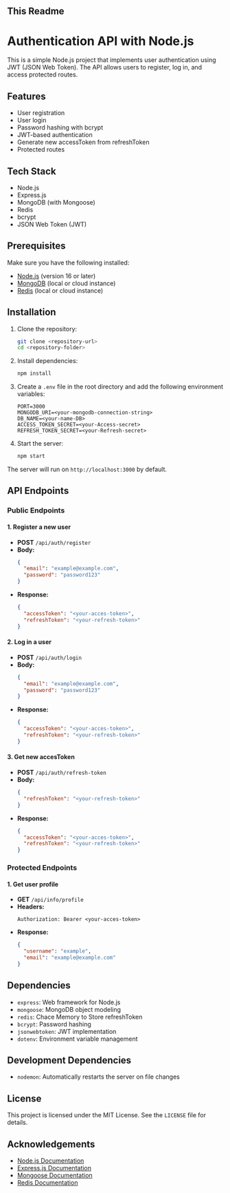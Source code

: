 ## This Readme

# Authentication API with Node.js

This is a simple Node.js project that implements user authentication using JWT (JSON Web Token). The API allows users to register, log in, and access protected routes.

## Features

- User registration
- User login
- Password hashing with bcrypt
- JWT-based authentication
- Generate new accessToken from refreshToken
- Protected routes

## Tech Stack

- Node.js
- Express.js
- MongoDB (with Mongoose)
- Redis
- bcrypt
- JSON Web Token (JWT)

## Prerequisites

Make sure you have the following installed:

- [Node.js](https://nodejs.org/) (version 16 or later)
- [MongoDB](https://www.mongodb.com/) (local or cloud instance)
- [Redis](https://www.redis.io/) (local or cloud instance)

## Installation

1. Clone the repository:

   ```bash
   git clone <repository-url>
   cd <repository-folder>
   ```

2. Install dependencies:

   ```bash
   npm install
   ```

3. Create a `.env` file in the root directory and add the following environment variables:

   ```env
   PORT=3000
   MONGODB_URI=<your-mongodb-connection-string>
   DB_NAME=<your-name-DB>
   ACCESS_TOKEN_SECRET=<your-Access-secret>
   REFRESH_TOKEN_SECRET=<your-Refresh-secret>
   ```

4. Start the server:
   ```bash
   npm start
   ```

The server will run on `http://localhost:3000` by default.

## API Endpoints

### Public Endpoints

#### 1. **Register a new user**

- **POST** `/api/auth/register`
- **Body:**
  ```json
  {
    "email": "example@example.com",
    "password": "password123"
  }
  ```
- **Response:**
  ```json
  {
    "accessToken": "<your-acces-token>",
    "refreshToken": "<your-refresh-token>"
  }
  ```

#### 2. **Log in a user**

- **POST** `/api/auth/login`
- **Body:**
  ```json
  {
    "email": "example@example.com",
    "password": "password123"
  }
  ```
- **Response:**
  ```json
  {
    "accessToken": "<your-acces-token>",
    "refreshToken": "<your-refresh-token>"
  }
  ```

#### 3. **Get new accesToken**

- **POST** `/api/auth/refresh-token`
- **Body:**
  ```json
  {
    "refreshToken": "<your-refresh-token>"
  }
  ```
- **Response:**
  ```json
  {
    "accessToken": "<your-acces-token>",
    "refreshToken": "<your-refresh-token>"
  }
  ```

### Protected Endpoints

#### 1. **Get user profile**

- **GET** `/api/info/profile`
- **Headers:**
  ```
  Authorization: Bearer <your-acces-token>
  ```
- **Response:**
  ```json
  {
    "username": "example",
    "email": "example@example.com"
  }
  ```

## Dependencies

- `express`: Web framework for Node.js
- `mongoose`: MongoDB object modeling
- `redis`: Chace Memory to Store refreshToken
- `bcrypt`: Password hashing
- `jsonwebtoken`: JWT implementation
- `dotenv`: Environment variable management

## Development Dependencies

- `nodemon`: Automatically restarts the server on file changes

## License

This project is licensed under the MIT License. See the `LICENSE` file for details.

## Acknowledgements

- [Node.js Documentation](https://nodejs.org/en/docs/)
- [Express.js Documentation](https://expressjs.com/)
- [Mongoose Documentation](https://mongoosejs.com/)
- [Redis Documentation](https://redis.io/docs/latest/)
